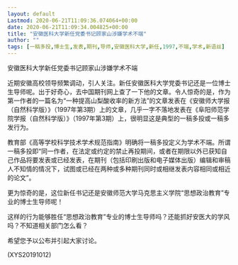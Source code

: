 ```yaml
---
layout: default
Lastmod: 2020-06-21T11:09:36.074064+00:00
date: 2020-06-21T11:09:34.004825+00:00
title: "安徽医科大学新任党委书记顾家山涉嫌学术不端"
author: ""
tags: [一稿多投,博士生,发表,期刊,导师,安徽医科大学,新任,1997,不端,学术,新语丝]
---
```


安徽医科大学新任党委书记顾家山涉嫌学术不端

近期安徽高校领导频繁调动，引人关注。新任安徽医科大学党委书记还是一位博士生导师呢。出于好奇心，去中国期刊网上查了一下他的文章。令人惊奇的是，作为第一作者的一篇名为“一种提高山梨酸收率的新方法”的文章发表在《安徽师大学报（自然科学版）》（1997年第3期）上的文章，几乎一字不落地发表在《阜阳师范学院学报（自然科学版）》（1997年第3期）上，很明显这是典型的一稿多投或一稿多发行为。

教育部《高等学校科学技术学术规范指南》明确将一稿多投定义为学术不端。所谓一稿多投即“同一作者，在法定或约定的禁止再投期间，或者在期限以外已获知自己作品将要发表或已经发表，在期刊（包括印刷出版和电子媒体出版）编辑和审稿人不知情的情况下，试图或已经在两种或多种期刊同时或相继发表内容相同或相近的论文”。

更为惊奇的是，这位新任书记还是安徽师范大学马克思主义学院“思想政治教育”专业的博士生导师呢！

这样的行为能够胜任“思想政治教育”专业的博士生导师吗？还能抓好安医大的学风吗？不知道相关部门怎么看？

希望您予以公布并引起大家讨论。

(XYS20191012)

